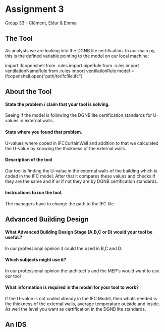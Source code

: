 # Assignment 3
Group 33 - Clément, Eiður & Emma
## The Tool
As analysts we are looking into the DGNB lite certification.
In our main.py, this is the defined variable pointing to the model on our local machine:

import ifcopenshell
from .rules import pipeRule
from .rules import ventilationNameRule
from .rules import ventilationRule
model = ifcopenshell.open("path/to/ifcfile.ifc")

## About the Tool
#### State the problem / claim that your tool is solving.
Seeing if the model is following the DGNB lite certification standards for U-values in external walls.

#### State where you found that problem.
U-values where coded in IFCCurtainWall and addition to that we calculated the U-value by knowing the thickness of the external walls.

#### Description of the tool
Our tool is finding the U-value in the external walls of the building which is coded in the IFC model. After that it compares these values and checks if they are the same and if or if not they are by DGNB certification standards.

#### Instructions to run the tool.
The managers have to change the  path to the IFC file

## Advanced Building Design
#### What Advanced Building Design Stage (A,B,C or D) would your tool be usefuL?
In our professional opinion it could the used in B,C and D.

#### Which subjects might use it?
In our professional opinion the architect's and the MEP's would want to use our tool

#### What information is required in the model for your tool to work?
If the U-value is not coded already in the IFC Model, then whats needed is the thickness of the external walls, average temperature outside and inside. As well the level you want as certification in the DGNB lite standards.

## An IDS

